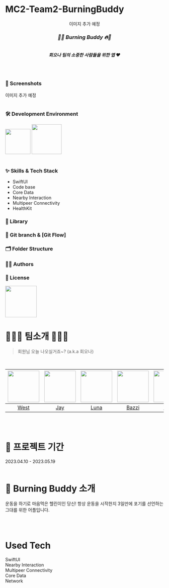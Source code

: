 # MC2-Team2-BurningBuddy

<div align="center">
이미지 추가 예정
<br>

### _**🐰🔥 Burning Buddy 🔥🐰**_ <br/><br/>
 _**회오나 팀의 소중한 사람들을 위한 앱 ❤️**_ 

</center>
</div>
<br><br>

### 📱 Screenshots
이미지 추가 예정
<br><br>

### 🛠 Development Environment
<img width="80" src="https://img.shields.io/badge/IOS-16%2B-silver"> <img width="95" src="https://img.shields.io/badge/Xcode-14.3-blue">
<br><br>

### :sparkles: Skills & Tech Stack
* SwiftUI
* Code base
* Core Data
* Nearby Interaction
* Multipeer Connectivity
* HealthKit

### 🎁 Library

### 🔀 Git branch & [Git Flow]

### 🗂 Folder Structure

### 🧑‍💻 Authors

### :lock_with_ink_pen: License
<img width="100" src="https://img.shields.io/badge/MIT License-2.0-yellow">

# 🏋🏻‍♀️ 팀소개 🏋🏻‍♀️
> 회원님 오늘 나오실거죠~? (a.k.a 회오나) 
<br>

|[<img src="https://github.com/kpk0616.png" width="100px">](https://github.com/kpk0616)|[<img src="https://github.com/jay1261.png" width="100px">](https://github.com/jay1261)|[<img src="https://github.com/bokoo14.png" width="100px">](https://github.com/bokoo14)|[<img src="https://github.com/DhKimy.png" width="100px">](https://github.com/DhKimy)|[<img src="https://github.com/yeeun223.png" width="100px">](https://github.com/yeeun223)|[<img src="https://github.com/Hanyeonggyun.png" width="100px">](https://github.com/Hanyeonggyun)|  
|:----:|:----:|:----:|:----:|:----:|:----:|
|[West](https://github.com/kpk0616)|[Jay](https://github.com/jay1261)|[Luna](https://github.com/bokoo14)|[Bazzi](https://github.com/DhKimy)|[Yena](https://github.com/yeeun223)|[Muho](https://github.com/Hanyeonggyun)|

<br><br>

# 📅 프로젝트 기간
2023.04.10 - 2023.05.19
<br><br>

# 🤷 Burning Buddy 소개
운동을 하기로 마음먹은 헬린이인 당신! 항상 운동을 시작한지 3일만에 포기를 선언하는 그대를 위한 어플입니다. 

<br><br>

# Used Tech
SwiftUI<br>
Nearby Interaction<br>
Multipeer Connectivity<br>
Core Data<br>
Network

<br><br>
